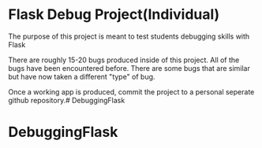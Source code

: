 # Flask Debug Project(Individual)

The purpose of this project is meant to test students debugging skills with Flask

There are roughly 15-20 bugs produced inside of this project. All of the bugs have been encountered before. There are some bugs that are similar but have now taken a different "type" of bug.

Once a working app is produced, commit the project to a personal seperate github repository.# DebuggingFlask
# DebuggingFlask
